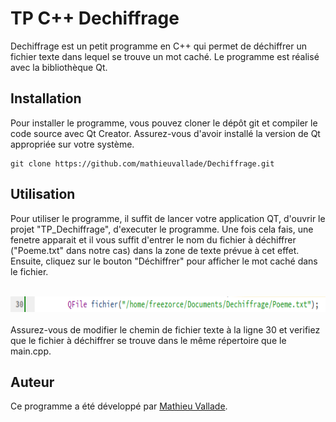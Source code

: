 # TP C++ Dechiffrage

Dechiffrage est un petit programme en C++ qui permet de déchiffrer un fichier texte dans lequel se trouve un mot caché. Le programme est réalisé avec la bibliothèque Qt.

## Installation

Pour installer le programme, vous pouvez cloner le dépôt git et compiler le code source avec Qt Creator. Assurez-vous d'avoir installé la version de Qt appropriée sur votre système.

```
git clone https://github.com/mathieuvallade/Dechiffrage.git
```

## Utilisation

Pour utiliser le programme, il suffit de lancer votre application QT, d'ouvrir le projet "TP_Dechiffrage", d'executer le programme. Une fois cela fais, une fenetre apparait et il vous suffit d'entrer le nom du fichier à déchiffrer ("Poeme.txt" dans notre cas) dans la zone de texte prévue à cet effet. Ensuite, cliquez sur le bouton "Déchiffrer" pour afficher le mot caché dans le fichier.

<div align="center">
  </br>
  <img src="Images/ligne30.png" alt="Message reçu terminal" height="25">
  </br></br>
</div>
Assurez-vous de modifier le chemin de fichier texte à la ligne 30 et verifiez que le fichier à déchiffrer se trouve dans le même répertoire que le main.cpp.

## Auteur

Ce programme a été développé par [Mathieu Vallade](https://github.com/mathieuvallade).

